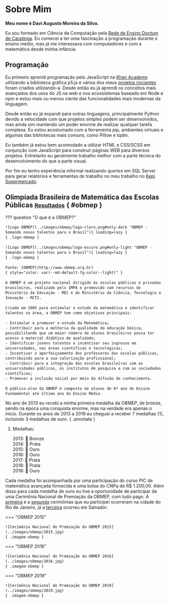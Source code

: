 # Sobre Mim

<style>
p.logo-obmep {
    width: min(500px, 100%);
    margin: auto;
    margin-top: 2em;
}

p.imagem-obmep {
    text-align: center;
}

p.imagem-obmep img {
    max-height: 540px;
}

.md-typeset abbr {
    cursor: unset;
}

.md-typeset p span.esconder {
    transition: ease 1s;
}

.md-typeset p:hover span.esconder {
    font-size: 0;
    opacity: 0;
}
</style>

**Meu nome é <abbr>Davi<span class="esconder">&nbsp;</span>A<span class="esconder">ugusto&nbsp;</span>M<span class="esconder">oreira&nbsp;da&nbsp;</span>Silva</abbr>.**

Eu sou formado em Ciência da Computação pela [Rede de Ensino Doctum de Caratinga](https://vest.doctum.edu.br/unidades/caratinga/). Eu comecei a ter uma fascinação a programação durante o ensino médio, mas já me interessava com computadores e com a matemática desde minha infância.

## Programação

Eu primeiro aprendi programação pelo JavaScript na [Khan Academy](https://pt.khanacademy.org/computing/computer-programming) utilizando a biblioteca gráfica p5.js e vários dos meus [projetos iniciantes](../tags.md/#p5js) foram criados utilizando-a. Desde então eu já aprendi os conceitos mais avançados dos usos do JS na web e nos ecossistemas baseado em Node e npm e estou mais ou menos ciente das funcionalidades mais modernas da linguagem.

Desde então eu já expandi para outras linguagens, principalmente Python devido a velocidade com que projetos simples podem ser desenvolvidos, mas ainda sim mantendo um poder enorme de realizar qualquer tarefa complexa. Eu estou acostumado com a ferramenta pip, ambientes virtuais e algumas das bibliotecas mais comuns, como Pillow e tqdm.

Eu também já estou bem acomodado a utilizar HTML e CSS/SCSS em conjunção com JavaScript para construir páginas WEB para diversos projetos. Entretanto eu geralmente trabalho melhor com a parte técnica do desenvolvimento do que a parte visual.

Por fim eu tenho experiência informal realizando *queries* em SQL Server para gerar relatórios e ferramentas de trabalho no meu trabalho no [Kepi Supermercado](../curriculo.md#kepi-supermercado).

## Olimpíada Brasileira de Matemática das Escolas Públicas <small>[Resultados](conquistas.md#obmep)</small> { #obmep }

??? question "O que é a OBMEP?"

    ![Logo OBMEP](../images/obmep/logo-claro.png#only-dark "OBMEP - Somando novos talentos para o Brasil"){ loading=lazy }
    { .logo-obmep }

    ![Logo OBMEP](../images/obmep/logo-escuro.png#only-light "OBMEP - Somando novos talentos para o Brasil"){ loading=lazy }
    { .logo-obmep }

    Fonte: [OBMEP](http://www.obmep.org.br)
    { style="color: var(--md-default-fg-color--light)" }

    A OBMEP é um projeto nacional dirigido às escolas públicas e privadas brasileiras, realizado pelo IMPA e promovido com recursos do Ministério da Educação - MEC e do Ministério da Ciência, Tecnologia e Inovação - MCTI.

    Criada em 2005 para estimular o estudo da matemática e identificar talentos na área, a OBMEP tem como objetivos principais:

    - Estimular e promover o estudo da Matemática;
    - Contribuir para a melhoria da qualidade da educação básica, possibilitando que um maior número de alunos brasileiros possa ter acesso a material didático de qualidade;
    - Identificar jovens talentos e incentivar seu ingresso em universidades, nas áreas científicas e tecnológicas;
    - Incentivar o aperfeiçoamento dos professores das escolas públicas, contribuindo para a sua valorização profissional;
    - Contribuir para a integração das escolas brasileiras com as universidades públicas, os institutos de pesquisa e com as sociedades científicas;
    - Promover a inclusão social por meio da difusão do conhecimento.

    O público-alvo da OBMEP é composto de alunos do 6º ano do Ensino Fundamental até último ano do Ensino Médio. 

No ano de 2013 eu recebi a minha primeira medalha da OBMEP, de bronze, sendo na época uma conquista enorme, mas na verdade era apenas o início. Durante os anos de 2013 a 2019 eu cheguei a receber 7 medalhas (1), incluindo 3 medalhas de ouro.
{ .annotate }

1. Medalhas:

    2013:&nbsp;🥉&nbsp;Bronze  
    2014:&nbsp;🥈&nbsp;Prata  
    2015:&nbsp;🥇&nbsp;Ouro  
    2016:&nbsp;🥇&nbsp;Ouro  
    2017:&nbsp;🥈&nbsp;Prata  
    2018:&nbsp;🥈&nbsp;Prata  
    2019:&nbsp;🥇&nbsp;Ouro

Cada medalha foi acompanhada por uma participação do curso PIC de matemática avançada fornecida e uma bolsa do CNPq de R$&nbsp;1.200,00. Além disso para cada medalha de ouro eu tive a oportunidade de participar de uma Cerimônia Nacional de Premiação da OBMEP, com tudo pago. A [primeira](http://www.obmep.org.br/cerimonia2015.htm) e a [segunda](http://www.obmep.org.br/cerimonia2016.htm) cerimônias que eu participei ocorreram na cidade do Rio de Janeiro, já a [terceira](http://www.obmep.org.br/cerimonia-nacional-15-obmep.htm) ocorreu em Salvador.

=== "OBMEP 2015"

    ![Cerimônia Nacional de Premiação da OBMEP 2015](../images/obmep/2015.jpg)
    { .imagem-obmep }

=== "OBMEP 2016"

    ![Cerimônia Nacional de Premiação da OBMEP 2016](../images/obmep/2016.jpg)
    { .imagem-obmep }

=== "OBMEP 2019"

    ![Cerimônia Nacional de Premiação da OBMEP 2019](../images/obmep/2019.jpg)
    { .imagem-obmep }
